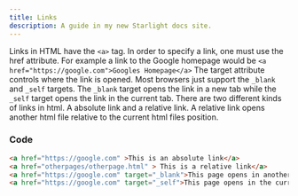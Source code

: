 ```yaml
---
title: Links
description: A guide in my new Starlight docs site.
---
```


Links in HTML have the `<a>` tag. In order to specify a link, one must use the href attribute. For example a link to the Google homepage would be `<a href="https://google.com">Googles Homepage</a>` The target attribute controls where the link is opened. Most browsers just support the `_blank` and `_self` targets. The `_blank` target opens the link in a new tab while the `_self` target opens the link in the current tab.
There are two different kinds of links in html. A absolute link and a relative link. A relative link opens another html file relative to the current html files position. 
### Code
```html
<a href="https://google.com" >This is an absolute link</a>
<a href="otherpages/otherpage.html" > This is a relative link</a>
<a href="https://google.com" target="_blank">This page opens in another tab</a>
<a href="https://google.com" target="_self">This page opens in the current tab</a>
```
